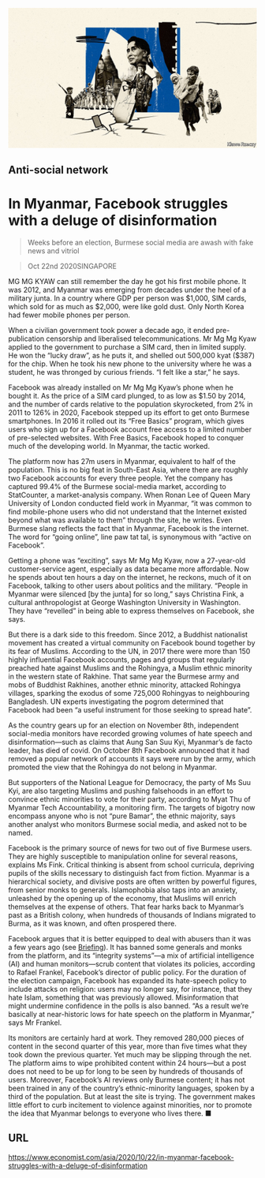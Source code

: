 ![](./images/20201024_ASD002.jpg)

## Anti-social network

# In Myanmar, Facebook struggles with a deluge of disinformation

> Weeks before an election, Burmese social media are awash with fake news and vitriol

> Oct 22nd 2020SINGAPORE

MG MG KYAW can still remember the day he got his first mobile phone. It was 2012, and Myanmar was emerging from decades under the heel of a military junta. In a country where GDP per person was $1,000, SIM cards, which sold for as much as $2,000, were like gold dust. Only North Korea had fewer mobile phones per person.

When a civilian government took power a decade ago, it ended pre-publication censorship and liberalised telecommunications. Mr Mg Mg Kyaw applied to the government to purchase a SIM card, then in limited supply. He won the “lucky draw”, as he puts it, and shelled out 500,000 kyat ($387) for the chip. When he took his new phone to the university where he was a student, he was thronged by curious friends. “I felt like a star,” he says.

Facebook was already installed on Mr Mg Mg Kyaw’s phone when he bought it. As the price of a SIM card plunged, to as low as $1.50 by 2014, and the number of cards relative to the population skyrocketed, from 2% in 2011 to 126% in 2020, Facebook stepped up its effort to get onto Burmese smartphones. In 2016 it rolled out its “Free Basics” program, which gives users who sign up for a Facebook account free access to a limited number of pre-selected websites. With Free Basics, Facebook hoped to conquer much of the developing world. In Myanmar, the tactic worked.

The platform now has 27m users in Myanmar, equivalent to half of the population. This is no big feat in South-East Asia, where there are roughly two Facebook accounts for every three people. Yet the company has captured 99.4% of the Burmese social-media market, according to StatCounter, a market-analysis company. When Ronan Lee of Queen Mary University of London conducted field work in Myanmar, “it was common to find mobile-phone users who did not understand that the Internet existed beyond what was available to them” through the site, he writes. Even Burmese slang reflects the fact that in Myanmar, Facebook is the internet. The word for “going online”, line paw tat tal, is synonymous with “active on Facebook”.

Getting a phone was “exciting”, says Mr Mg Mg Kyaw, now a 27-year-old customer-service agent, especially as data became more affordable. Now he spends about ten hours a day on the internet, he reckons, much of it on Facebook, talking to other users about politics and the military. “People in Myanmar were silenced [by the junta] for so long,” says Christina Fink, a cultural anthropologist at George Washington University in Washington. They have “revelled” in being able to express themselves on Facebook, she says.

But there is a dark side to this freedom. Since 2012, a Buddhist nationalist movement has created a virtual community on Facebook bound together by its fear of Muslims. According to the UN, in 2017 there were more than 150 highly influential Facebook accounts, pages and groups that regularly preached hate against Muslims and the Rohingya, a Muslim ethnic minority in the western state of Rakhine. That same year the Burmese army and mobs of Buddhist Rakhines, another ethnic minority, attacked Rohingya villages, sparking the exodus of some 725,000 Rohingyas to neighbouring Bangladesh. UN experts investigating the pogrom determined that Facebook had been “a useful instrument for those seeking to spread hate”.

As the country gears up for an election on November 8th, independent social-media monitors have recorded growing volumes of hate speech and disinformation—such as claims that Aung San Suu Kyi, Myanmar’s de facto leader, has died of covid. On October 8th Facebook announced that it had removed a popular network of accounts it says were run by the army, which promoted the view that the Rohingya do not belong in Myanmar.

But supporters of the National League for Democracy, the party of Ms Suu Kyi, are also targeting Muslims and pushing falsehoods in an effort to convince ethnic minorities to vote for their party, according to Myat Thu of Myanmar Tech Accountability, a monitoring firm. The targets of bigotry now encompass anyone who is not “pure Bamar”, the ethnic majority, says another analyst who monitors Burmese social media, and asked not to be named.

Facebook is the primary source of news for two out of five Burmese users. They are highly susceptible to manipulation online for several reasons, explains Ms Fink. Critical thinking is absent from school curricula, depriving pupils of the skills necessary to distinguish fact from fiction. Myanmar is a hierarchical society, and divisive posts are often written by powerful figures, from senior monks to generals. Islamophobia also taps into an anxiety, unleashed by the opening up of the economy, that Muslims will enrich themselves at the expense of others. That fear harks back to Myanmar’s past as a British colony, when hundreds of thousands of Indians migrated to Burma, as it was known, and often prospered there.

Facebook argues that it is better equipped to deal with abusers than it was a few years ago (see [Briefing](https://www.economist.com//node/21793457)). It has banned some generals and monks from the platform, and its “integrity systems”—a mix of artificial intelligence (AI) and human monitors—scrub content that violates its policies, according to Rafael Frankel, Facebook’s director of public policy. For the duration of the election campaign, Facebook has expanded its hate-speech policy to include attacks on religion: users may no longer say, for instance, that they hate Islam, something that was previously allowed. Misinformation that might undermine confidence in the polls is also banned. “As a result we’re basically at near-historic lows for hate speech on the platform in Myanmar,” says Mr Frankel.

Its monitors are certainly hard at work. They removed 280,000 pieces of content in the second quarter of this year, more than five times what they took down the previous quarter. Yet much may be slipping through the net. The platform aims to wipe prohibited content within 24 hours—but a post does not need to be up for long to be seen by hundreds of thousands of users. Moreover, Facebook’s AI reviews only Burmese content; it has not been trained in any of the country’s ethnic-minority languages, spoken by a third of the population. But at least the site is trying. The government makes little effort to curb incitement to violence against minorities, nor to promote the idea that Myanmar belongs to everyone who lives there. ■

## URL

https://www.economist.com/asia/2020/10/22/in-myanmar-facebook-struggles-with-a-deluge-of-disinformation
